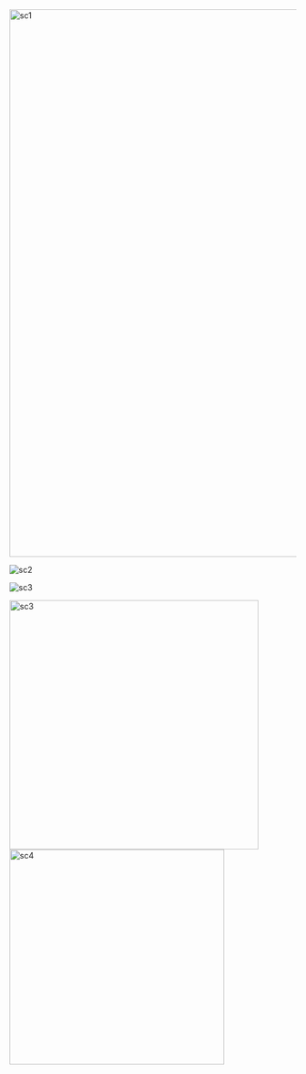 <img width="960" alt="sc1" src="https://github.com/akinGC/google_clone/assets/95466685/e0e4d632-2d90-43d8-8736-8b67633e7003">

![sc2](https://github.com/akinGC/google_clone/assets/95466685/3e99df6a-bc98-48c7-ae06-c038db05acac)

![sc3](https://github.com/akinGC/google_clone/assets/95466685/4c28994b-78ac-4a21-913e-c729ed950b83)

<img width="437" alt="sc3" src="https://github.com/akinGC/google_clone/assets/95466685/b42b4633-2d42-490b-8165-5baf62c60f3b">

<img width="377" alt="sc4" src="https://github.com/akinGC/google_clone/assets/95466685/9f727442-de1c-4ab0-b64a-8caf4051d52c">

